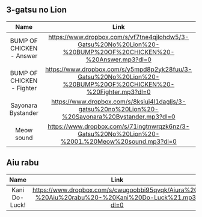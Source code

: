 ## 3-gatsu no Lion
|Name|Link|
|:----:|:----:|
| BUMP OF CHICKEN - Answer | https://www.dropbox.com/s/vf7tne4qjlohdw5/3-Gatsu%20No%20Lion%20-%20BUMP%20OF%20CHICKEN%20-%20Answer.mp3?dl=0 |
| BUMP OF CHICKEN - Fighter | https://www.dropbox.com/s/y5mpd8p2yk28fuu/3-Gatsu%20No%20Lion%20-%20BUMP%20OF%20CHICKEN%20-%20Fighter.mp3?dl=0 |
| Sayonara Bystander | https://www.dropbox.com/s/8ksiuj4l1dagljs/3-gatsu%20no%20Lion%20-%20Sayonara%20Bystander.mp3?dl=0 |
| Meow sound | https://www.dropbox.com/s/71ingtnwrqzk6nz/3-Gatsu%20No%20Lion%20-%2001.%20Meow%20sound.mp3?dl=0 |

## Aiu rabu
|Name|Link|
|:----:|:----:|
|Kani Do-Luck!|https://www.dropbox.com/s/cwugoobbi95qvqk/Aiura%20-%20Aiu%20rabu%20-%20Kani%20Do-Luck%21.mp3?dl=0|
